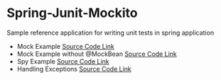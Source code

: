 # Spring-Junit-Mockito

Sample reference application for writing unit tests in spring application

- Mock Example [Source Code Link](JunitSpring/src/test/java/com/example/junit/service/TaxServiceMockTest3.java)
- Mock Example without @MockBean [Source Code Link](JunitSpring/src/test/java/com/example/junit/service/TaxServiceMockWithoutBeanTest4.java)
- Spy Example [Source Code Link](JunitSpring/src/test/java/com/example/junit/service/TaxServiceSpyTest4.java)
- Handling Exceptions [Source Code Link](JunitSpring/src/test/java/com/example/junit/service/TaxServiceMockExceptionTest5.java)
